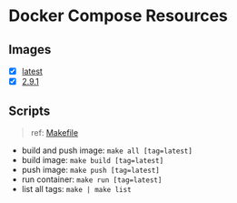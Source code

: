 # Docker Compose Resources

## Images

- [x] [latest](./latest/Dockerfile)
- [x] [2.9.1](./2.9.1/Dockerfile)

## Scripts

>ref: [Makefile](./Makefile)

- build and push image: `make all [tag=latest]`
- build image: `make build [tag=latest]`
- push image: `make push [tag=latest]`
- run container: `make run [tag=latest]`
- list all tags: `make | make list`
